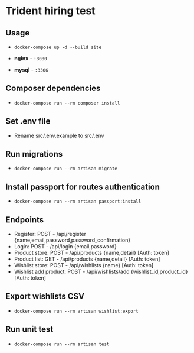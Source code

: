 # Trident hiring test

## Usage
- `docker-compose up -d --build site`

- **nginx** - `:8080`
- **mysql** - `:3306`

## Composer dependencies

- `docker-compose run --rm composer install` 

## Set .env file

- Rename src/.env.example to src/.env 

## Run migrations

- `docker-compose run --rm artisan migrate` 

## Install passport for routes authentication

- `docker-compose run --rm artisan passport:install` 

## Endpoints

- Register: POST - /api/register {name,email,password,password_confirmation}
- Login: POST - /api/login {email,password}
- Product store: POST - /api/products {name,detail} [Auth: token]
- Product list: GET - /api/products {name,detail} [Auth: token]
- Wishlist store: POST - /api/wishlists {name} [Auth: token]
- Wishlist add product: POST - /api/wishlists/add {wishlist_id,product_id} [Auth: token]

## Export wishlists CSV

- `docker-compose run --rm artisan wishlist:export` 

## Run unit test

- `docker-compose run --rm artisan test` 

